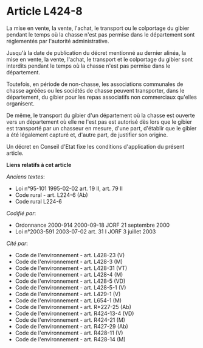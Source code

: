 # Article L424-8

La mise en vente, la vente, l'achat, le transport ou le colportage du gibier pendant le temps où la chasse n'est pas permise
dans le département sont réglementés par l'autorité administrative.

Jusqu'à la date de publication du décret mentionné au dernier alinéa, la mise en vente, la vente, l'achat, le transport et le
colportage du gibier sont interdits pendant le temps où la chasse n'est pas permise dans le département.

Toutefois, en période de non-chasse, les associations communales de chasse agréées ou les sociétés de chasse peuvent
transporter, dans le département, du gibier pour les repas associatifs non commerciaux qu'elles organisent.

De même, le transport du gibier d'un département où la chasse est ouverte vers un département où elle ne l'est pas est
autorisé dès lors que le gibier est transporté par un chasseur en mesure, d'une part, d'établir que le gibier a été
légalement capturé et, d'autre part, de justifier son origine.

Un décret en Conseil d'Etat fixe les conditions d'application du présent article.

**Liens relatifs à cet article**

_Anciens textes_:

  - Loi n°95-101 1995-02-02 art. 19 II, art. 79 II
  - Code rural - art. L224-6 (Ab)
  - Code rural L224-6

_Codifié par_:

  - Ordonnance 2000-914 2000-09-18 JORF 21 septembre 2000
  - Loi n°2003-591 2003-07-02 art. 31 I JORF 3 juillet 2003

_Cité par_:

  - Code de l'environnement - art. L428-23 (V)
  - Code de l'environnement - art. L428-3 (M)
  - Code de l'environnement - art. L428-31 (VT)
  - Code de l'environnement - art. L428-4 (M)
  - Code de l'environnement - art. L428-5 (VD)
  - Code de l'environnement - art. L428-5-1 (V)
  - Code de l'environnement - art. L429-1 (V)
  - Code de l'environnement - art. L654-1 (M)
  - Code de l'environnement - art. R*227-25 (Ab)
  - Code de l'environnement - art. R424-13-4 (VD)
  - Code de l'environnement - art. R424-21 (M)
  - Code de l'environnement - art. R427-29 (Ab)
  - Code de l'environnement - art. R428-11 (V)
  - Code de l'environnement - art. R428-14 (M)
